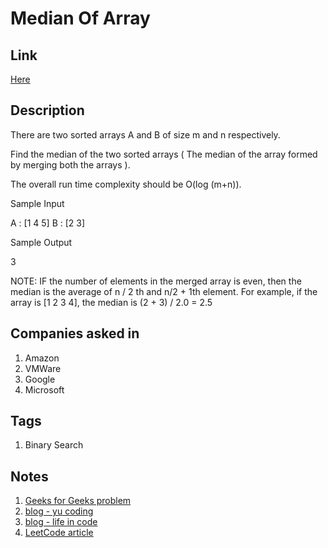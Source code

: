 # Median Of Array

## Link

[Here](https://www.interviewbit.com/problems/median-of-array/)

## Description

There are two sorted arrays A and B of size m and n respectively.

Find the median of the two sorted arrays ( The median of the array formed by merging both the arrays ).

The overall run time complexity should be O(log (m+n)).

Sample Input

A : [1 4 5]
B : [2 3]

Sample Output

3

NOTE: IF the number of elements in the merged array is even, then the median is the average of n / 2 th and n/2 + 1th element. 
For example, if the array is [1 2 3 4], the median is (2 + 3) / 2.0 = 2.5

## Companies asked in

1. Amazon
1. VMWare
1. Google
1. Microsoft

## Tags

1. Binary Search

## Notes

1. [Geeks for Geeks problem](http://www.geeksforgeeks.org/median-of-two-sorted-arrays/)
1. [blog - yu coding](https://yucoding.blogspot.com/2013/01/leetcode-question-50-median-of-two.html)
1. [blog - life in code](http://www.lifeincode.net/programming/leetcode-median-of-two-sorted-arrays-more-elegant-solution/)
1. [LeetCode article](http://articles.leetcode.com/median-of-two-sorted-arrays)